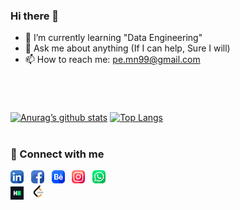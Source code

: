 ### Hi there 👋

<!--

**pe-mn/pe-mn** is a ✨ _special_ ✨ repository because its `README.md` (this file) appears on your GitHub profile.

Here are some ideas to get you started:
- 🔭 I’m currently working on "Identify Customer Segments (Unsupervised ML Project)"
- 🌱 I’m currently learning Neural Networks with TesnorFlow
- 👯 I’m looking to collaborate on ML & Data Analysis Projects
- 🤔 I’m looking for help with "Next Steps (RoadMap) & Getting a Job"
- 💬 Ask me about anything (If I can help, Sure I will)
- 📫 How to reach me: pe.mn99@gmail.com
- 😄 Pronouns: Nagy
- ⚡ Fun fact: I never stop learning

[![name](link to image on GH)](link to your URL)  
&ensp; &emsp;
https://github.com/anuraghazra/github-readme-stats/blob/master/themes/README.md 
theme=nord
theme=swift
--- or *** or <hr>

-->


- 🌱 I’m currently learning "Data Engineering"
- 💬 Ask me about anything (If I can help, Sure I will)
- 📫 How to reach me: pe.mn99@gmail.com

#

<br>

[![Anurag’s github stats](https://github-readme-stats.vercel.app/api?username=pe-mn&show_icons=true&theme=graywhite)](https://github.com/pe-mn)
[![Top Langs](https://github-readme-stats.vercel.app/api/top-langs/?username=pe-mn&theme=graywhite&layout=compact)](https://github.com/pe-mn)

#

### 🤝 Connect with me 
[<img alt="LinkedIn" width="21px" src="images/linkedin.png" />](https://www.linkedin.com/in/nagy99/) &nbsp;
[<img alt="Facebook" width="21px" src="images/facebook.png" />](https://www.facebook.com/mahmoud.n.abdelhady/) &nbsp;
[<img alt="Behance" width="21px" src="images/behance.png" />](https://www.behance.net/mnagy99) &nbsp;
[<img alt="Instagram" width="21px" src="images/instagram.png" />](https://www.instagram.com/m.nagy99/) &nbsp;
[<img alt="Whatsapp" width="21px" src="images/whatsapp.png" />](https://wa.me/201097533979) &nbsp;
<br>
[<img alt="HackerRank" width="21px" src="images/HackerRank.png" />](https://www.hackerrank.com/pe_mn99) &nbsp;
[<img alt="LeetCode" width="23px" src="images/LeetCode.png" />](https://leetcode.com/pe-mn/) &nbsp;

